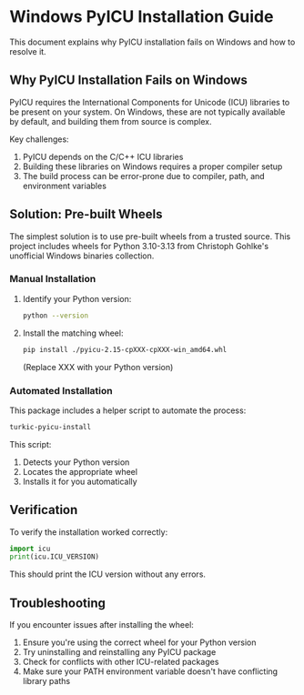 # Windows PyICU Installation Guide

This document explains why PyICU installation fails on Windows and how to resolve it.

## Why PyICU Installation Fails on Windows

PyICU requires the International Components for Unicode (ICU) libraries to be present on your system. On Windows, these are not typically available by default, and building them from source is complex.

Key challenges:
1. PyICU depends on the C/C++ ICU libraries
2. Building these libraries on Windows requires a proper compiler setup
3. The build process can be error-prone due to compiler, path, and environment variables

## Solution: Pre-built Wheels

The simplest solution is to use pre-built wheels from a trusted source. This project includes wheels for Python 3.10-3.13 from Christoph Gohlke's unofficial Windows binaries collection.

### Manual Installation

1. Identify your Python version:
   ```bash
   python --version
   ```

2. Install the matching wheel:
   ```bash
   pip install ./pyicu-2.15-cpXXX-cpXXX-win_amd64.whl
   ```
   (Replace XXX with your Python version)

### Automated Installation

This package includes a helper script to automate the process:

```bash
turkic-pyicu-install
```

This script:
1. Detects your Python version
2. Locates the appropriate wheel
3. Installs it for you automatically

## Verification

To verify the installation worked correctly:

```python
import icu
print(icu.ICU_VERSION)
```

This should print the ICU version without any errors.

## Troubleshooting

If you encounter issues after installing the wheel:

1. Ensure you're using the correct wheel for your Python version
2. Try uninstalling and reinstalling any PyICU package
3. Check for conflicts with other ICU-related packages
4. Make sure your PATH environment variable doesn't have conflicting library paths
